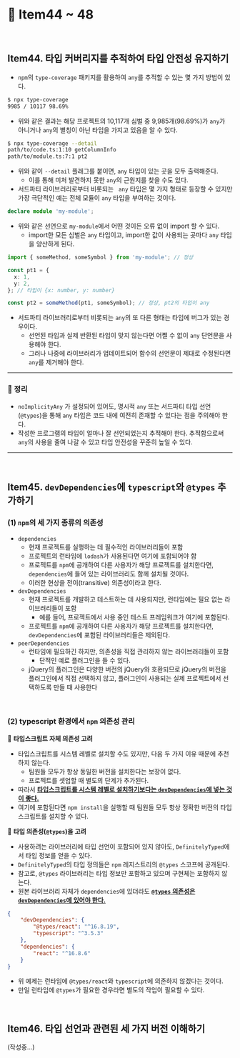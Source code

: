 # :page_facing_up: Item44 ~ 48

<br>

## Item44. 타입 커버리지를 추적하여 타입 안전성 유지하기

- `npm`의 `type-coverage` 패키지를 활용하여 `any`를 추적할 수 있는 몇 가지 방법이 있다.

```bash
$ npx type-coverage
9985 / 10117 98.69%
```

- 위와 같은 결과는 해당 프로젝트의 10,117개 심벌 중 9,985개(98.69%)가 `any`가 아니거나 `any`의 별칭이 아닌 타입을 가지고 있음을 알 수 있다.

```bash
$ npx type-coverage --detail
path/to/code.ts:1:10 getColumnInfo
path/to/module.ts:7:1 pt2
```

- 위와 같이 `--detail` 플래그를 붙이면, `any` 타입이 있는 곳을 모두 출력해준다.
  - 이를 통해 미처 발견하지 못한 `any`의 근원지를 찾을 수도 있다.
- 서드파티 라이브러리로부터 비롯되는 ` any` 타입은 몇 가지 형태로 등장할 수 있지만 가장 극단적인 예는 전체 모듈이 `any` 타입을 부여하는 것이다.

```typescript
declare module 'my-module';
```

- 위와 같은 선언으로 `my-module`에서 어떤 것이든 오류 없이 import 할 수 있다.
  - import한 모든 심벌은 `any` 타입이고, import한 값이 사용되는 곳마다 `any` 타입을 양산하게 된다.

```typescript
import { someMethod, someSymbol } from 'my-module'; // 정상

const pt1 = {
  x: 1,
  y: 2,
}; // 타입이 {x: number, y: number}

const pt2 = someMethod(pt1, someSymbol); // 정상, pt2의 타입이 any
```

- 서드파티 라이브러리로부터 비롯되는 `any`의 또 다른 형태는 타입에 버그가 있는 경우이다.
  - 선언된 타입과 실제 반환된 타입이 맞지 않는다면 어쩔 수 없이 `any` 단언문을 사용해야 한다.
  - 그러나 나중에 라이브러리가 업데이트되어 함수의 선언문이 제대로 수정된다면 `any`를 제거해야 한다.

---

### :pushpin: 정리

- `noImplicityAny` 가 설정되어 있어도, 명시적 `any` 또는 서드파티 타입 선언(`@types`)을 통해 `any` 타입은 코드 내에 여전히 존재할 수 있다는 점을 주의해야 한다.
- 작성한 프로그램의 타입이 얼마나 잘 선언되었는지 추적해야 한다. 추적함으로써 `any`의 사용을 줄여 나갈 수 있고 타입 안전성을 꾸준히 높일 수 있다.

---

<br>

## Item45. `devDependencies`에 `typescript`와 `@types` 추가하기

### (1) `npm`의 세 가지 종류의 의존성

- `dependencies`
  - 현재 프로젝트를 실행하는 데 필수적인 라이브러리들이 포함
  - 프로젝트의 런타임에 `lodash`가 사용된다면 여기에 포함되어야 함
  - 프로젝트를 `npm`에 공개하여 다른 사용자가 해당 프로젝트를 설치한다면, `dependencies`에 들어 있는 라이브러리도 함께 설치될 것이다.
  - 이러한 현상을 전이(transitive) 의존성이라고 한다.
- `devDependencies`
  - 현재 프로젝트를 개발하고 테스트하는 데 사용되지만, 런타임에는 필요 없는 라이브러리들이 포함
    - 예를 들어, 프로젝트에서 사용 중인 테스트 프레임워크가 여기에 포함된다.
  - 프로젝트를 `npm`에 공개하여 다른 사용자가 해당 프로젝트를 설치한다면, `devDependencies`에 포함된 라이브러리들은 제외된다.
- `peerDependencies`
  - 런타임에 필요하긴 하지만, 의존성을 직접 관리하지 않는 라이브러리들이 포함
    - 단적인 예로 플러그인을 들 수 있다.
  - jQuery의 플러그인은 다양한 버전의 jQuery와 호환되므로 jQuery의 버전을 플러그인에서 직접 선택하지 않고, 플러그인이 사용되는 실제 프로젝트에서 선택하도록 만들 때 사용한다

<br>

### (2) typescript 환경에서 `npm` 의존성 관리

:checkered_flag: <b>타입스크립트 자체 의존성 고려</b>

- 타입스크립트를 시스템 레벨로 설치할 수도 있지만, 다음 두 가지 이유 때문에 추천하지 않는다.
  - 팀원들 모두가 항상 동일한 버전을 설치한다는 보장이 없다.
  - 프로젝트를 셋업할 때 별도의 단계가 추가된다.
- 따라서 **<u>타입스크립트를 시스템 레벨로 설치하기보다는 `devDependencies`에 넣는 것이 좋다.</u>**
- 여기에 포함된다면 `npm install`을 실행할 때 팀원들 모두 항상 정확한 버전의 타입스크립트를 설치할 수 있다.

:checkered_flag: <b> 타입 의존성(`@types`)을 고려</b>

- 사용하려는 라이브러리에 타입 선언이 포함되어 있지 않아도, `DefinitelyTyped`에서 타입 정보를 얻을 수 있다.
- `DefinitelyTyped`의 타입 정의들은 `npm` 레지스트리의 `@types` 스코프에 공개된다.
- 참고로, `@types` 라이브러리는 타입 정보만 포함하고 있으며 구현체는 포함하지 않는다.
- 원본 라이브러리 자체가 `dependencies`에 있더라도 **<u>`@types` 의존성은 `devDependencies`에 있어야 한다.</u>**

```json
{
    "devDependencies": {
        "@types/react": "^16.8.19",
        "typescript": "^3.5.3"
    },
    "dependencies": {
        "react": "^16.8.6"
    }
}
```

- 위 예제는 런타임에 `@types/react`와 `typescript`에 의존하지 않겠다는 것이다.
- 만일 런타임에 `@types`가 필요한 경우라면 별도의 작업이 필요할 수 있다.

<br>

## Item46. 타입 선언과 관련된 세 가지 버전 이해하기

(작성중...)
